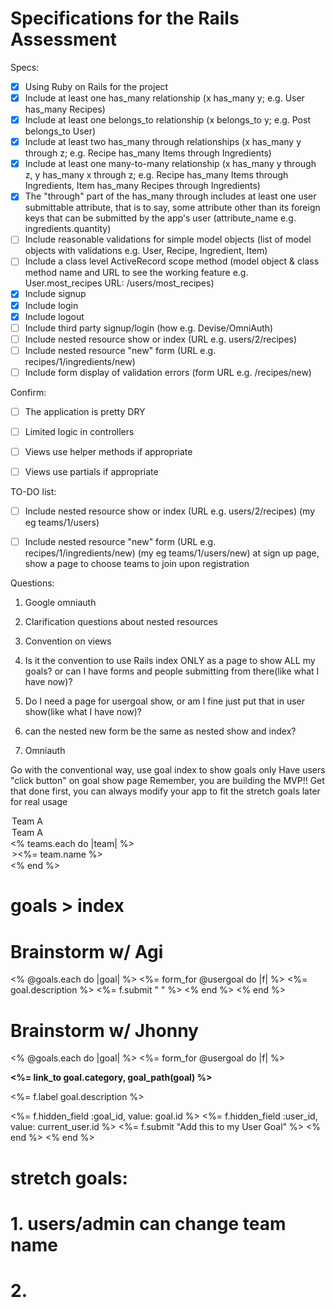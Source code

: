 # Specifications for the Rails Assessment

Specs:
- [x] Using Ruby on Rails for the project
- [x] Include at least one has_many relationship (x has_many y; e.g. User has_many Recipes) 
- [x] Include at least one belongs_to relationship (x belongs_to y; e.g. Post belongs_to User)
- [x] Include at least two has_many through relationships (x has_many y through z; e.g. Recipe has_many Items through Ingredients)
- [x] Include at least one many-to-many relationship (x has_many y through z, y has_many x through z; e.g. Recipe has_many Items through Ingredients, Item has_many Recipes through Ingredients)
- [x] The "through" part of the has_many through includes at least one user submittable attribute, that is to say, some attribute other than its foreign keys that can be submitted by the app's user (attribute_name e.g. ingredients.quantity)
- [ ] Include reasonable validations for simple model objects (list of model objects with validations e.g. User, Recipe, Ingredient, Item)
- [ ] Include a class level ActiveRecord scope method (model object & class method name and URL to see the working feature e.g. User.most_recipes URL: /users/most_recipes)
- [x] Include signup
- [x] Include login
- [x] Include logout
- [ ] Include third party signup/login (how e.g. Devise/OmniAuth)
- [ ] Include nested resource show or index (URL e.g. users/2/recipes)
- [ ] Include nested resource "new" form (URL e.g. recipes/1/ingredients/new)
- [ ] Include form display of validation errors (form URL e.g. /recipes/new)

Confirm:
- [ ] The application is pretty DRY
- [ ] Limited logic in controllers
- [ ] Views use helper methods if appropriate
- [ ] Views use partials if appropriate


TO-DO list:
- [ ] Include nested resource show or index (URL e.g. users/2/recipes) (my eg teams/1/users)
- [ ] Include nested resource "new" form (URL e.g. recipes/1/ingredients/new) (my eg teams/1/users/new) at sign up page, show a page to choose teams to join upon registration



Questions:
1. Google omniauth
2. Clarification questions about nested resources
3. Convention on views

1. Is it the convention to use Rails index ONLY as a page to show ALL my goals? or can I have forms and people submitting from there(like what I have now)?
2. Do I need a page for usergoal show, or am I fine just put that in user show(like what I have now)?
3. can the nested new form be the same as nested show and index?
4. Omniauth



Go with the conventional way, use goal index to show goals only
Have users "click button" on goal show page
Remember, you are building the MVP!! Get that done first, you can always modify your app to fit the stretch goals later for real usage


<option value="<%= @user.team_id %>">Team A</option>

<option value="1">Team A</option>
<% teams.each do |team| %>
   <option value=<%= team.id %>><%= team.name %></option>
<% end %>


# goals > index
# Brainstorm w/ Agi
<% @goals.each do |goal| %>
    <%= form_for @usergoal do |f| %>
        <%= goal.description %>
        <%= f.submit " " %>
    <% end %>
<% end %>

# Brainstorm w/ Jhonny
<% @goals.each do |goal| %>
    <%= form_for @usergoal do |f| %>
        <strong><p><%= link_to goal.category, goal_path(goal) %></p></strong>
        <p><%= f.label goal.description %></p>
        <%= f.hidden_field :goal_id, value: goal.id %>
        <%= f.hidden_field :user_id, value: current_user.id %>
        <%= f.submit "Add this to my User Goal" %>
    <% end %>
<% end %>




# stretch goals:
# 1. users/admin can change team name
# 2. 